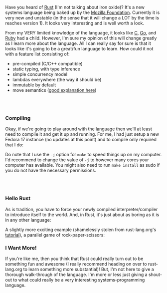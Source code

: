 Have you heard of [Rust][1] (I'm not talking about iron oxide)? It's a new
systems language being baked up by the [Mozilla Foundation][2]. Currently
it is very new and unstable (in the sense that it will change a LOT by the
time is reaches version 1). It looks very interesting and is well worth a look.

From my VERY limited knowledge of the language, it looks like [C][3], [Go][4],
and [Ruby][5] had a child. However, I'm sure my opinion of this will change
greatly as I learn more about the language. All I can really say for sure is
that it looks like it's going to be a great/fun language to learn. How could
it not with a feature list consisting of:

+ pre-compiled (C/C++ compatible)
+ static typing, with type inference
+ simple concurrency model
+ lambdas everywhere (the way it should be)
+ immutable by default
+ move semantics ([good explanation here][6])


<br />
<br />


### Compiling
Okay, if we're going to play around with the language then we'll at least need
to compile it and get it up and running. For me, I had just setup a new Fedora
17 instance (no updates at this point) and to compile only required that I do:

<script src="https://gist.github.com/3805064.js?file=compiling-rust.sh"></script>

Do note that I use the `-j` option for `make` to speed things up on my
computer. I'd recommend to change the value of `-j` to however many cores your
computer has available. You might also need to run `make install` as sudo
if you do not have the necessary permissions. 

<br />
<br />



### Hello Rust
As is tradition, you have to force your newly compiled interpreter/compiler
to introduce itself to the world. And, in Rust, it's just about as boring as it
is in any other language:

<script src="https://gist.github.com/3805064.js?file=hello_world.rs"></script>

A slightly more exciting example (shamelessly stolen from rust-lang.org's
[tutorial][7]), a parallel game of rock-paper-scissors:

<script src="https://gist.github.com/3805064.js?file=parallel_rock_paper_scissors.rs">
</script>


### I Want More!
If you're like me, then you think that Rust could really turn out to be something
fun and awesome (I really recommend heading on over to rust-lang.org to learn
something more substantial)! But, I'm not here to give a thorough walk-through
of the language. I'm more or less just giving a shout-out to what could really
be a very interesting systems-programming language.


  [1]: http://rust-lang.org
  [2]: http://www.mozilla.org/foundation
  [3]: http://en.wikipedia.org/wiki/C_(programming_language)
  [4]: http://golang.org
  [5]: http://ruby-lang.org
  [6]: http://stackoverflow.com/questions/3106110/can-someone-please-explain-move-semantics-to-me
  [7]: http://dl.rust-lang.org/doc/0.3/tutorial.html#first-impressions
